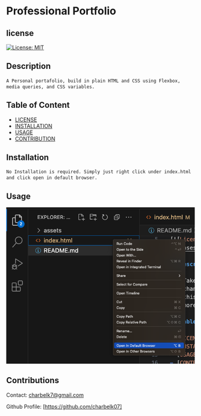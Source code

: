 # Professional Portfolio

## license

[![License: MIT](https://img.shields.io/badge/License-MIT-yellow.svg)](https://opensource.org/licenses/MIT)

## Description

    A Personal portafolio, build in plain HTML and CSS using Flexbox, media queries, and CSS variables.

## Table of Content

- [LICENSE](#license)
- [INSTALLATION](#installation)
- [USAGE](#usage)
- [CONTRIBUTION](#contribution)

## Installation

    No Installation is required. Simply just right click under index.html and click open in default browser.

## Usage

![Screenshot](<Assets/Screenshot 2023-09-05 at 11.44.34 PM.png>)

## Contributions

Contact: charbelk7@gmail.com

Github Profile: [https://github.com/charbelk07]
